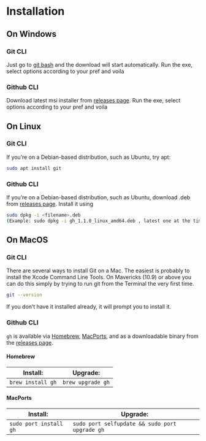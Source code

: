 # Installation

## On Windows

### Git CLI
Just go to [git bash][] and the download will start automatically.
Run the exe, select options according to your pref and voila

### Github CLI
Download latest msi installer from [releases page][].
Run the exe, select options according to your pref and voila

## On Linux

### Git CLI
If you’re on a Debian-based distribution, such as Ubuntu, try apt:
```bash
sudo apt install git
```

### Github CLI
If you’re on a Debian-based distribution, such as Ubuntu, download .deb from [releases page][].
Install it using 
```bash
sudo dpkg -i <filename>.deb
(Example: sudo dpkg -i gh_1.1.0_linux_amd64.deb , latest one at the time of writing)
```

## On MacOS

### Git CLI
There are several ways to install Git on a Mac. The easiest is probably to install the Xcode Command Line Tools. On Mavericks (10.9) or above you can do this simply by trying to run git from the Terminal the very first time.

```bash
git --version
```
If you don’t have it installed already, it will prompt you to install it.

### Github CLI
`gh` is available via [Homebrew][], [MacPorts][], and as a downloadable binary from the [releases page][].

#### Homebrew

| Install:          | Upgrade:          |
| ----------------- | ----------------- |
| `brew install gh` | `brew upgrade gh` |

#### MacPorts

| Install:               | Upgrade:                                       |
| ---------------------- | ---------------------------------------------- |
| `sudo port install gh` | `sudo port selfupdate && sudo port upgrade gh` |

[releases page]: https://github.com/cli/cli/releases/latest
[git bash]: https://git-scm.com/download/win
[hub]: https://github.com/github/hub
[manual]: https://cli.github.com/manual/
[Homebrew]: https://brew.sh
[MacPorts]: https://www.macports.org